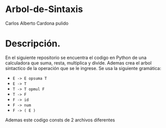 # Arbol-de-Sintaxis
Carlos Alberto Cardona pulido 

# Descripción.
En el siguiente repositorio se encuentra el codigo en Python de una calculadora que suma, resta, multiplica y divide. Ademas crea el arbol sintactico de la operación que se le ingrese. Se usa la siguiente gramática: 

- `E -> E opsuma T`
- `E -> T`
- `T -> T opmul F`
- `T -> F`
- `F -> id` 
- `F -> num`
- `F -> ( E )`

Ademas este codigo consts de 2 archivos diferentes 
